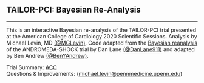 ## TAILOR-PCI: Bayesian Re-Analysis

------

This is an interactive Bayesian re-analysis of the TAILOR-PCI trial presented at the American College of Cardiology 2020 Scientific Sessions. Analysis by Michael Levin, MD [(@MGLevin)](https://twitter.com/MGLevin). Code adapted from the [Bayesian reanalysis](https://benjamin-andrew.shinyapps.io/andromeda_shock_bayesian/) of the ANDROMEDA-SHOCK trial by Dan Lane [(@DanLane911)](https://twitter.com/DanLane911) and adapted by Ben Andrew [(@BenYAndrew)](https://twitter.com/BenYAndrew).


Trial Summary: [ACC](https://www.acc.org/latest-in-cardiology/clinical-trials/2020/03/26/19/53/tailor-pci)  
Questions & Improvements: (michael.levin@pennmedicine.upenn.edu)

